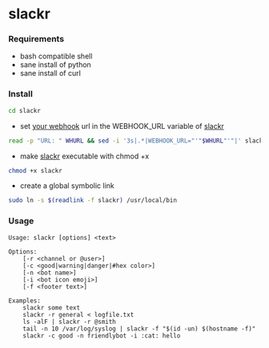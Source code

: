 # slackr

### Requirements
 * bash compatible shell
 * sane install of python
 * sane install of curl

### Install
```bash
cd slackr
```
 * set [your webhook](https://my.slack.com/services/new/incoming-webhook/) url in the WEBHOOK_URL variable of [slackr](slackr#L3)
```bash
read -p "URL: " WHURL && sed -i '3s|.*|WEBHOOK_URL="'"$WHURL"'"|' slackr
```
 * make [slackr](slackr) executable with chmod +x
```bash
chmod +x slackr
```
 * create a global symbolic link
```bash
sudo ln -s $(readlink -f slackr) /usr/local/bin
```

### Usage
```
Usage: slackr [options] <text>

Options:
    [-r <channel or @user>] 
    [-c <good|warning|danger|#hex color>] 
    [-n <bot name>] 
    [-i <bot icon emoji>] 
    [-f <footer text>] 

Examples:
    slackr some text
    slackr -r general < logfile.txt
    ls -alF | slackr -r @smith
    tail -n 10 /var/log/syslog | slackr -f "$(id -un) $(hostname -f)"
    slackr -c good -n friendlybot -i :cat: hello
```
